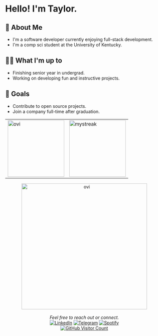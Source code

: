 # Hello! I'm Taylor.

## 📖 About Me
- I'm a software developer currently enjoying full-stack development.
- I'm a comp sci student at the University of Kentucky.

## 👨‍💻 What I'm up to
- Finishing senior year in undergrad.
- Working on developing fun and instructive projects.

## 🥅 Goals
- Contribute to open source projects.
- Join a company full-time after graduation.
<div align='center'>
    <table border="0">
        <tr>
            <td>
                <img height="180em"
                     src="https://github-readme-stats.vercel.app/api/top-langs?username=STaylorT&show_icons=true&locale=en&layout=compact&theme=dark" 
                     alt="ovi" />
            </td>
            <td>
                <img height="180em" 
                     src="https://github-readme-streak-stats.herokuapp.com/?user=STaylorT&theme=tokyonight" 
                     alt="mystreak"/>
            </td>
        </tr>
    </table>
</div>

<div align='center'>
    <img height="400em" src="https://wakatime.com/share/@74f2ab08-85f7-4b52-bcce-8de32deddf7c/8e6fd600-650e-40e5-ac3c-be82e0bbe3bd.svg" alt="ovi" />
</div>

<!-- <figure><embed src="https://wakatime.com/share/@74f2ab08-85f7-4b52-bcce-8de32deddf7c/8e6fd600-650e-40e5-ac3c-be82e0bbe3bd.svg"></embed></figure> -->

</br>
<div align='center'>
    <em>Feel free to reach out or connect.</em>
    </br>
    <a href="https://www.linkedin.com/in/sean-taylor-thomas/" target="_blank"><img src="https://img.shields.io/badge/LinkedIn-%230077B5.svg?&&logo=linkedin&logoColor=white" alt="LinkedIn"></a>
    <!-- <a href="https://www.instagram.com/dhanushka_m/" target="_blank"><img src="https://img.shields.io/badge/Instagram-%23E4405F.svg?&style=flat-square&logo=instagram&logoColor=white" alt="Instagram"></a>
    <a href="https://www.facebook.com/dhanushka.madushan.37" target="_blank"><img src="https://img.shields.io/badge/Facebook-%231877F2.svg?&style=flat-square&logo=facebook&logoColor=white" alt="Facebook"></a>
    -->
    <a href="https://t.me/STaylorT" target="_blank"><img src="https://img.shields.io/badge/-telegram-red?color=white&logo=telegram&logoColor=black" alt="Telegram"></a>
    <a href="https://open.spotify.com/user/taylo.thomas?si=7152b364944d4d27" target="_blank"><img src="https://img.shields.io/badge/Spotify-%231ED760.svg?&&logo=spotify&logoColor=white" alt="Spotify"></a>
    </br>
    <a href="https://github.com/STaylorT/" target="_blank"> <img src="https://visitor-badge.glitch.me/badge?page_id=${STaylorT}.${STaylorT}" alt="GitHub Visitor Count"></a>

</div>

<!---
STaylorT/STaylorT is a ✨ special ✨ repository because its `README.md` (this file) appears on your GitHub profile.
You can click the Preview link to take a look at your changes.
--->
